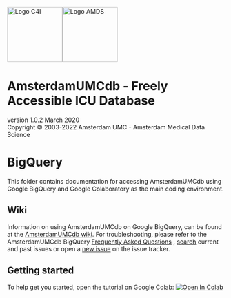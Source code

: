 <img src="https://github.com/AmsterdamUMC/AmsterdamUMCdb/blob/master/img/logo_c4i_square.png?raw=1" alt="Logo C4I" width=128px><img src="https://github.com/AmsterdamUMC/AmsterdamUMCdb/blob/master/img/logo_amds.png?raw=1" alt="Logo AMDS" width=128px/>

# AmsterdamUMCdb - Freely Accessible ICU Database

version 1.0.2 March 2020  
Copyright &copy; 2003-2022 Amsterdam UMC - Amsterdam Medical Data Science

# BigQuery

This folder contains documentation for accessing AmsterdamUMCdb using Google BigQuery and Google Colaboratory as the
main coding environment.

## Wiki

Information on using AmsterdamUMCdb on Google BigQuery, can be found at
the [AmsterdamUMCdb wiki](https://github.com/AmsterdamUMC/AmsterdamUMCdb/wiki/bigquery). For troubleshooting, please
refer to the AmsterdamUMCdb BigQuery [Frequently Asked Questions](https://github.com/AmsterdamUMC/AmsterdamUMCdb/wiki/bigquery#faq)
, [search](https://github.com/AmsterdamUMC/AmsterdamUMCdb/issues?q=) current and past issues or open
a [new issue](https://github.com/AmsterdamUMC/AmsterdamUMCdb/issues/new) on the issue tracker.

## Getting started

To help get you started, open the tutorial on Google
Colab: [![Open In Colab](https://colab.research.google.com/assets/colab-badge.svg)](https://colab.research.google.com/github/AmsterdamUMC/AmsterdamUMCdb/blob/master/bigquery/getting_started.ipynb)



